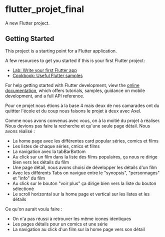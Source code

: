 # flutter_projet_final

A new Flutter project.

## Getting Started

This project is a starting point for a Flutter application.

A few resources to get you started if this is your first Flutter project:

- [Lab: Write your first Flutter app](https://docs.flutter.dev/get-started/codelab)
- [Cookbook: Useful Flutter samples](https://docs.flutter.dev/cookbook)

For help getting started with Flutter development, view the
[online documentation](https://docs.flutter.dev/), which offers tutorials,
samples, guidance on mobile development, and a full API reference.


Pour ce projet nous étions à la base 4 mais deux de nos camarades ont du quittter l'école et du coup nous faisons le projet à deux avec Axel. 

Comme nous avons convenus avec vous, on à la moitié du projet à réaliser. Nous devions pas faire la recherche et qu'une seule page détail. 
Nous avons réalisé : 
- La home page avec les différentes card popular séries, comics et films
- Les listes de chaque séries, cmics et films 
- La navigation avec la tabBarBottom
- Au click sur un film dans la liste des films populaires, ça nous re dirige bien vers les détails du film
- Une page détail, nous avons choisi de développer les détails d'un film
- Avec les différents Tabs on navigue entre le "synopsis", "personnages" et "info" du film
- Au click sur le bouton "voir plus" ça dirige bien vers la liste du bouton sélectioné
- Le scroll horizontal sur la home page et vertical sur les listes et les détails


Ce qu'on aurait voulu faire : 
- On n'a pas réussi à retrouver les même icones identiques
- Les pages détails pour un comics et une série 
- La navigation au click d'un film sur la home page vers son détail
